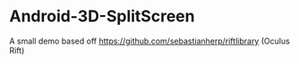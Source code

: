 Android-3D-SplitScreen
======================

A small demo based off https://github.com/sebastianherp/riftlibrary (Oculus Rift)
